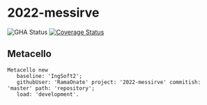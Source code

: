 # 2022-messirve

![GHA Status](https://github.com/RamaOnate/2022-messirve/actions/workflows/GHA.yml/badge.svg)
[![Coverage Status](https://coveralls.io/repos/github/RamaOnate/2022-messirve/badge.svg?branch=master)](https://coveralls.io/github/RamaOnate/2022-messirve?branch=master)

## Metacello

```smalltalk
Metacello new
   baseline: 'IngSoft2';
   githubUser: 'RamaOnate' project: '2022-messirve' commitish: 'master' path: 'repository';
   load: 'development'.
```
